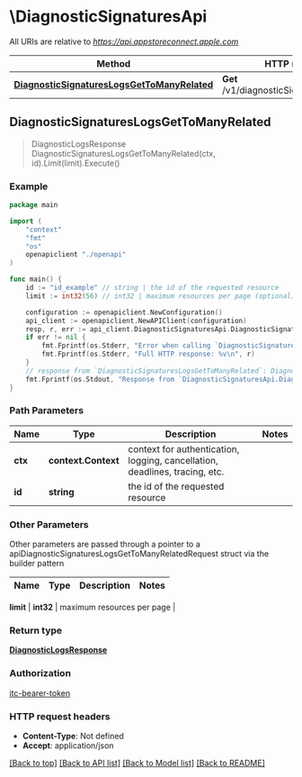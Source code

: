 # \DiagnosticSignaturesApi

All URIs are relative to *https://api.appstoreconnect.apple.com*

Method | HTTP request | Description
------------- | ------------- | -------------
[**DiagnosticSignaturesLogsGetToManyRelated**](DiagnosticSignaturesApi.md#DiagnosticSignaturesLogsGetToManyRelated) | **Get** /v1/diagnosticSignatures/{id}/logs | 



## DiagnosticSignaturesLogsGetToManyRelated

> DiagnosticLogsResponse DiagnosticSignaturesLogsGetToManyRelated(ctx, id).Limit(limit).Execute()



### Example

```go
package main

import (
    "context"
    "fmt"
    "os"
    openapiclient "./openapi"
)

func main() {
    id := "id_example" // string | the id of the requested resource
    limit := int32(56) // int32 | maximum resources per page (optional)

    configuration := openapiclient.NewConfiguration()
    api_client := openapiclient.NewAPIClient(configuration)
    resp, r, err := api_client.DiagnosticSignaturesApi.DiagnosticSignaturesLogsGetToManyRelated(context.Background(), id).Limit(limit).Execute()
    if err != nil {
        fmt.Fprintf(os.Stderr, "Error when calling `DiagnosticSignaturesApi.DiagnosticSignaturesLogsGetToManyRelated``: %v\n", err)
        fmt.Fprintf(os.Stderr, "Full HTTP response: %v\n", r)
    }
    // response from `DiagnosticSignaturesLogsGetToManyRelated`: DiagnosticLogsResponse
    fmt.Fprintf(os.Stdout, "Response from `DiagnosticSignaturesApi.DiagnosticSignaturesLogsGetToManyRelated`: %v\n", resp)
}
```

### Path Parameters


Name | Type | Description  | Notes
------------- | ------------- | ------------- | -------------
**ctx** | **context.Context** | context for authentication, logging, cancellation, deadlines, tracing, etc.
**id** | **string** | the id of the requested resource | 

### Other Parameters

Other parameters are passed through a pointer to a apiDiagnosticSignaturesLogsGetToManyRelatedRequest struct via the builder pattern


Name | Type | Description  | Notes
------------- | ------------- | ------------- | -------------

 **limit** | **int32** | maximum resources per page | 

### Return type

[**DiagnosticLogsResponse**](DiagnosticLogsResponse.md)

### Authorization

[itc-bearer-token](../README.md#itc-bearer-token)

### HTTP request headers

- **Content-Type**: Not defined
- **Accept**: application/json

[[Back to top]](#) [[Back to API list]](../README.md#documentation-for-api-endpoints)
[[Back to Model list]](../README.md#documentation-for-models)
[[Back to README]](../README.md)


